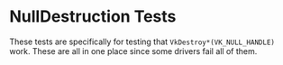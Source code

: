# NullDestruction Tests

These tests are specifically for testing that 
`VkDestroy*(VK_NULL_HANDLE)` work. These are all in one place
since some drivers fail all of them.
